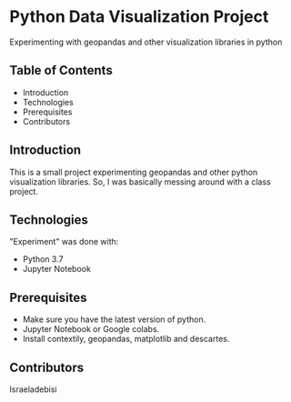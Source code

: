 # Python Data Visualization Project
Experimenting with geopandas and other visualization libraries in python

## Table of Contents
- Introduction
- Technologies
- Prerequisites
- Contributors

## Introduction
This is a small project experimenting geopandas and other python visualization libraries.
So, I was basically messing around with a class project.

## Technologies
"Experiment" was done with:
- Python 3.7
- Jupyter Notebook

## Prerequisites
- Make sure you have the latest version of python.
- Jupyter Notebook or Google colabs.
- Install contextily, geopandas, matplotlib and descartes.

## Contributors
Israeladebisi
